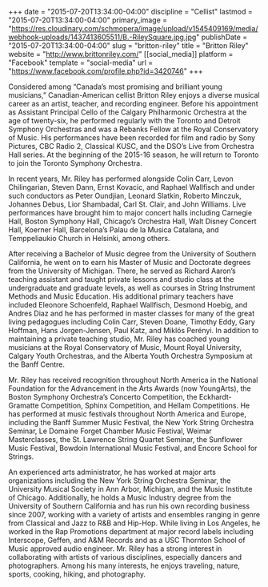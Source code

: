 +++
date = "2015-07-20T13:34:00-04:00"
discipline = "Cellist"
lastmod = "2015-07-20T13:34:00-04:00"
primary_image = "https://res.cloudinary.com/schmopera/image/upload/v1545409169/media/webhook-uploads/1437413605511/B.-RileySquare.jpg.jpg"
publishDate = "2015-07-20T13:34:00-04:00"
slug = "britton-riley"
title = "Britton Riley"
website = "http://www.brittonriley.com/"
[[social_media]]
platform = "Facebook"
template = "social-media"
url = "https://www.facebook.com/profile.php?id=3420746"
+++

Considered among “Canada’s most promising and brilliant young musicians,” Canadian-American cellist Britton Riley enjoys a diverse musical career as an artist, teacher, and recording engineer. Before his appointment as Assistant Principal Cello of the Calgary Philharmonic Orchestra at the age of twenty-six, he performed regularly with the Toronto and Detroit Symphony Orchestras and was a Rebanks Fellow at the Royal Conservatory of Music. His performances have been recorded for film and radio by Sony Pictures, CBC Radio 2, Classical KUSC, and the DSO’s Live from Orchestra Hall series. At the beginning of the 2015-16 season, he will return to Toronto to join the Toronto Symphony Orchestra.

In recent years, Mr. Riley has performed alongside Colin Carr, Levon Chilingarian, Steven Dann, Ernst Kovacic, and Raphael Wallfisch and under such conductors as Peter Oundjian, Leonard Slatkin, Roberto Minczuk, Johannes Debus, Lior Shambadal, Carl St. Clair, and John Williams. Live performances have brought him to major concert halls including Carnegie Hall, Boston Symphony Hall, Chicago’s Orchestra Hall, Walt Disney Concert Hall, Koerner Hall, Barcelona’s Palau de la Musica Catalana, and Temppeliaukio Church in Helsinki, among others.  

After receiving a Bachelor of Music degree from the University of Southern California, he went on to earn his Master of Music and Doctorate degrees from the University of Michigan. There, he served as Richard Aaron’s teaching assistant and taught private lessons and studio class at the undergraduate and graduate levels, as well as courses in String Instrument Methods and Music Education. His additional primary teachers have included Eleonore Schoenfeld, Raphael Wallfisch, Desmond Hoebig, and Andres Diaz and he has performed in master classes for many of the great living pedagogues including Colin Carr, Steven Doane, Timothy Eddy, Gary Hoffman, Hans Jorgen-Jensen, Paul Katz, and Miklós Perényi. In addition to maintaining a private teaching studio, Mr. Riley has coached young musicians at the Royal Conservatory of Music, Mount Royal University, Calgary Youth Orchestras, and the Alberta Youth Orchestra Symposium at the Banff Centre.

Mr. Riley has received recognition throughout North America in the National Foundation for the Advancement in the Arts Awards (now YoungArts), the Boston Symphony Orchestra’s Concerto Competition, the Eckhardt-Gramatte Competition, Sphinx Competition, and Hellam Competitions. He has performed at music festivals throughout North America and Europe, including the Banff Summer Music Festival, the New York String Orchestra Seminar, Le Domaine Forget Chamber Music Festival, Weimar Masterclasses, the St. Lawrence String Quartet Seminar, the Sunflower Music Festival, Bowdoin International Music Festival, and Encore School for Strings.

An experienced arts administrator, he has worked at major arts organizations including the New York String Orchestra Seminar, the University Musical Society in Ann Arbor, Michigan, and the Music Institute of Chicago. Additionally, he holds a Music Industry degree from the University of Southern California and has run his own recording business since 2007, working with a variety of artists and ensembles ranging in genre from Classical and Jazz to R&B and Hip-Hop. While living in Los Angeles, he worked in the Rap Promotions department at major record labels including Interscope, Geffen, and A&M Records and as a USC Thornton School of Music approved audio engineer. Mr. Riley has a strong interest in collaborating with artists of various disciplines, especially dancers and photographers. Among his many interests, he enjoys traveling, nature, sports, cooking, hiking, and photography.
